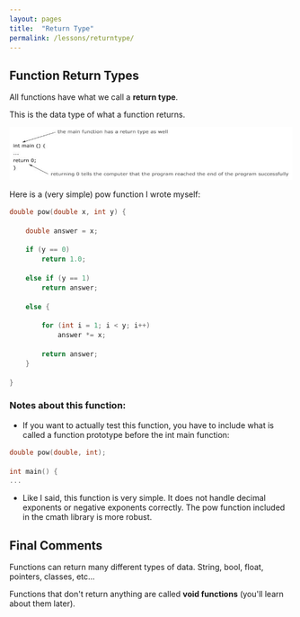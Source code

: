 ```yaml
---
layout: pages
title:  "Return Type"
permalink: /lessons/returntype/
---
```


## Function Return Types

All functions have what we call a **return type**.

This is the data type of what a function returns.

![ret1](https://raw.githubusercontent.com/jeungsook/cs135/master/images/return_type1.jpg)

Here is a (very simple) pow function I wrote myself:

```c++
double pow(double x, int y) {

	double answer = x;

	if (y == 0)
		return 1.0;

	else if (y == 1)
		return answer;

	else {
	
		for (int i = 1; i < y; i++)
			answer *= x;

		return answer;
	}

}
```

### Notes about this function:

- If you want to actually test this function, you have to include what is called a function prototype before the int main function:

```c++
double pow(double, int);

int main() {
...
```
- Like I said, this function is very simple. It does not handle decimal exponents or negative exponents correctly. The pow function included in the cmath library is more robust.

## Final Comments

Functions can return many different types of data. String, bool, float, pointers, classes, etc...

Functions that don't return anything are called **void functions** (you'll learn about them later).
